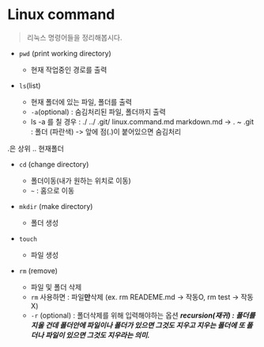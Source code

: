 # Linux command

> 리눅스 명령어들을 정리해봅시다.

- `pwd` (print working directory)
    - 현재 작업중인 경로를 출력

- `ls`(list)
    - 현재 폴더에 있는 파일, 폴더를 출력
    - `-a`(optional) : 숨김처리된 파일, 폴더까지 출력
    -  ls -a 를 칠 경우 : ./  ../  .git/  linux.command.md  markdown.md
        -> . ~ .git : 폴더 (파란색) -> 앞에 점(.)이 붙어있으면 숨김처리

.은 상위
.. 현재폴더

- `cd` (change directory)
    - 폴더이동(내가 원하는 위치로 이동) 
    - `~` : 홈으로 이동

- `mkdir` (make directory)
    - 폴더 생성

- `touch`
    - 파일 생성

- `rm` (remove)
    - 파일 및 폴더 삭제
    - `rm`  사용하면 : 파일**만**삭제 
        (ex. rm READEME.md -> 작동O, rm test -> 작동X)
    - `-r` (optional) : 폴더삭제를 위해 입력해야하는 옵션
        ***recursion(재귀) : 폴더를 지울 건데 폴더안에 파일이나 폴더가 있으면 그것도 지우고 지우는 폴더에 또 폴더나 파일이 있으면 그것도 지우라는 의미.***